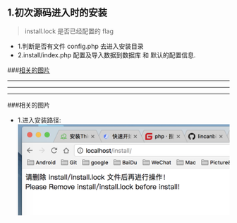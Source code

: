 ## 1.初次源码进入时的安装
> install.lock 是否已经配置的 flag


* 1.判断是否有文件 config.php 去进入安装目录
* 2.install/index.php 配置及导入数据到数据库 和 默认的配置信息.


###[相关的图片](#related_pic)

***
***
***


###相关的图片<a name="related_pic"/>
* 1.进入安装路径:
![](/assets/ScreenShot2018-01-12_22.10.14.png)



